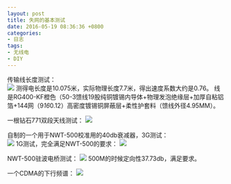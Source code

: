 ```yaml
---
layout: post
title: 失网的基本测试
date: 2016-05-19 08:36:36 +0800
categories:
- 日志
tags:
- 无线电
- DIY
---
```


传输线长度测试：    
![](http://i1328.photobucket.com/albums/w532/xwlogic/S11_Phase_16_05_18%2021_12_39_zpsceogw1hi.png)
测得电长度是10.075米，实际物理长度7.7米，得出速度系数大约是0.76。        线是RG400-KF橙色（50-3馈线19股纯铜镀锡内导体+物理发泡绝缘层+加厚自粘铝箔+144网（9*16*0.12）高密度镀锡铜屏蔽层+柔性护套料（馈线外径4.95MM）。  

一根钻石771双段天线测试：
![](http://i1328.photobucket.com/albums/w532/xwlogic/S11_VSWR_16_05_18%2021_52_42_zpsayszmbym.png)

自制的一个用于NWT-500校准用的40db衰减器，3G测试：    
![](http://i1328.photobucket.com/albums/w532/xwlogic/S21_16_05_19%2009_05_40_zpsyzvdi9ya.png)
1G测试，完全满足NWT-500的要求：
![](http://i1328.photobucket.com/albums/w532/xwlogic/S21_16_05_19%2009_05_58_zpsfzawpgss.png)

NWT-500驻波电桥测试：
![](http://i1328.photobucket.com/albums/w532/xwlogic/S21_16_05_19%2009_23_40_zps1bnw7a3m.png)
500M的时候定向性37.73db，满足要求。

一个CDMA的下行频谱：
![](http://i1328.photobucket.com/albums/w532/xwlogic/SPEC_16_05_18%2019_24_07_zpsvxsrqh21.png)

  


